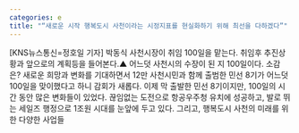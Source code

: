 ```yaml
---
categories: e
title: "“새로운 시작 행복도시 사천이라는 시정지표를 현실화하기 위해 최선을 다하겠다”"
---
```

[KNS뉴스통신=정호일 기자] 박동식 사천시장이 취임 100일을 맡는다. 취임후 추진상황과 앞으로의 계획등을 들어본다.▲ 어느덧 사천시의 수장이 된 지 100일이다. 소감은? 새로운 희망과 변화를 기대하면서 12만 사천시민과 함께 출범한 민선 8기가 어느덧 100일을 맞이했다고 하니 감회가 새롭다. 이제 막 출발한 민선 8기이지만, 100일의 시간 동안 많은 변화들이 있었다. 끊임없는 도전으로 항공우주청 유치에 성공하고, 발로 뛰는 세일즈 행정으로 1조원 시대를 눈앞에 두고 있다. 그리고, 행복도시 사천의 미래를 위한 다양한 사업들